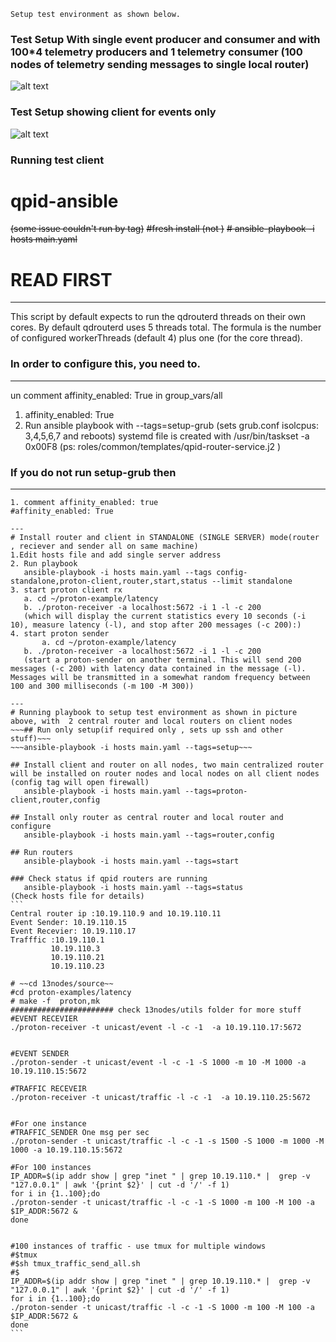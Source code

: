```Setup test environment as shown below.```

### Test Setup With single event producer and consumer and with 100*4  telemetry producers and 1 telemetry  consumer (100 nodes of telemetry sending messages to single local router)
![alt text](https://github.com/aneeshkp/qpid-ansible/blob/master/utils/qpidprotonclientsetupwithtelemetry2.png)

### Test Setup showing client for events only
![alt text](https://github.com/aneeshkp/qpid-ansible/blob/master/utils/qpidprotonclientsetup.png)
### Running test client
# qpid-ansible
~~(some issue couldn't run by tag)~~
~~#fresh install (not )~~
~~#	ansible-playbook -i hosts main.yaml~~
# READ FIRST
---
This script by default expects  to run the qdrouterd threads  on their own cores.
By default qdrouterd uses 5 threads total.  The formula is the number
of configured workerThreads (default 4) plus one (for the core
thread).
### In order to configure this, you need to.
---
 un comment affinity_enabled: True in group_vars/all
 1. affinity_enabled: True
 1. Run ansible playbook with --tags=setup-grub (sets grub.conf isolcpus: 3,4,5,6,7 and reboots)
 systemd file is created with /usr/bin/taskset -a 0x00F8 (ps: roles/common/templates/qpid-router-service.j2 )
### If you do not run setup-grub then
---
 ~~~1. please remove this text "/usr/bin/taskset -a 0x00F8"  from "roles/common/templates/qpid-router-service.j2"~~~
 1. comment affinity_enabled: true
 #affinity_enabled: True
 
---
# Install router and client in STANDALONE (SINGLE SERVER) mode(router , reciever and sender all on same machine)
1.Edit hosts file and add single server address
2. Run playbook
	ansible-playbook -i hosts main.yaml --tags config-standalone,proton-client,router,start,status --limit standalone
3. start proton client rx
	a. cd ~/proton-example/latency
	b. ./proton-receiver -a localhost:5672 -i 1 -l -c 200
	(which will display the current statistics every 10 seconds (-i 10), measure latency (-l), and stop after 200 messages (-c 200):)
4. start proton sender
        a. cd ~/proton-example/latency
	b. ./proton-receiver -a localhost:5672 -i 1 -l -c 200
	(start a proton-sender on another terminal. This will send 200 messages (-c 200) with latency data contained in the message (-l). Messages will be transmitted in a somewhat random frequency between 100 and 300 milliseconds (-m 100 -M 300))

---
# Running playbook to setup test environment as shown in picture above, with  2 central router and local routers on client nodes
~~~## Run only setup(if required only , sets up ssh and other stuff)~~~
~~~ansible-playbook -i hosts main.yaml --tags=setup~~~

## Install client and router on all nodes, two main centralized router will be installed on router nodes and local nodes on all client nodes (config tag will open firewall)
	ansible-playbook -i hosts main.yaml --tags=proton-client,router,config

## Install only router as central router and local router and configure
	ansible-playbook -i hosts main.yaml --tags=router,config

## Run routers
	ansible-playbook -i hosts main.yaml --tags=start

### Check status if qpid routers are running
	ansible-playbook -i hosts main.yaml --tags=status
(Check hosts file for details)
```
Central router ip :10.19.110.9 and 10.19.110.11
Event Sender: 10.19.110.15
Event Recevier: 10.19.110.17
Trafffic :10.19.110.1
          10.19.110.3
          10.19.110.21
          10.19.110.23

# ~~cd 13nodes/source~~
#cd proton-examples/latency
# make -f  proton,mk
####################### check 13nodes/utils folder for more stuff
#EVENT RECEVIER
./proton-receiver -t unicast/event -l -c -1  -a 10.19.110.17:5672


#EVENT SENDER
./proton-sender -t unicast/event -l -c -1 -S 1000 -m 10 -M 1000 -a 10.19.110.15:5672

#TRAFFIC RECEVEIR
./proton-receiver -t unicast/traffic -l -c -1  -a 10.19.110.25:5672


#For one instance
#TRAFFIC_SENDER One msg per sec
./proton-sender -t unicast/traffic -l -c -1 -s 1500 -S 1000 -m 1000 -M 1000 -a 10.19.110.15:5672

#For 100 instances
IP_ADDR=$(ip addr show | grep "inet " | grep 10.19.110.* |  grep -v "127.0.0.1" | awk '{print $2}' | cut -d '/' -f 1)
for i in {1..100};do
./proton-sender -t unicast/traffic -l -c -1 -S 1000 -m 100 -M 100 -a $IP_ADDR:5672 &
done


#100 instances of traffic - use tmux for multiple windows
#$tmux
#$sh tmux_traffic_send_all.sh
#$
IP_ADDR=$(ip addr show | grep "inet " | grep 10.19.110.* |  grep -v "127.0.0.1" | awk '{print $2}' | cut -d '/' -f 1)
for i in {1..100};do
./proton-sender -t unicast/traffic -l -c -1 -S 1000 -m 100 -M 100 -a $IP_ADDR:5672 &
done
```
